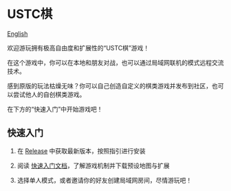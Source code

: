 # USTC棋

[English](README.md)

欢迎游玩拥有极高自由度和扩展性的“USTC棋”游戏！

在这个游戏中，你可以在本地和朋友对战，也可以通过局域网联机的模式远程交流技术。

感到原版的玩法枯燥无味？你可以自己创造自定义的棋类游戏并发布到社区，也可以尝试他人的自创棋类游戏。

在下方的“快速入门”中开始游戏吧！

## 快速入门

1. 在 [Release](https://github.com/USTC-XeF2/USTCchess/releases/latest) 中获取最新版本，按照指引进行安装

2. 阅读 [快速入门文档](https://github.com/USTC-XeF2/USTCchess/wiki/quick-start)，了解游戏机制并下载预设地图与扩展

3. 选择单人模式，或者邀请你的好友创建局域网房间，尽情游玩吧！
